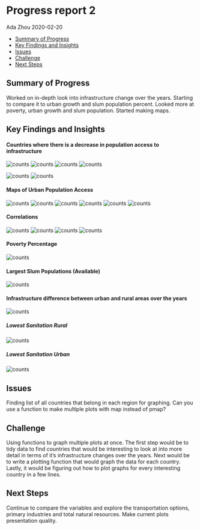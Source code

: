 Progress report 2
================
Ada Zhou
2020-02-20

  - [Summary of Progress](#summary-of-progress)
  - [Key Findings and Insights](#key-findings-and-insights)
  - [Issues](#issues)
  - [Challenge](#challenge)
  - [Next Steps](#next-steps)

## Summary of Progress

Worked on in-depth look into infrastructure change over the years.
Starting to compare it to urban growth and slum population percent.
Looked more at poverty, urban growth and slum population. Started making
maps.

## Key Findings and Insights

#### Countries where there is a decrease in population access to infrastructure

![counts](images/unnamed-chunk-11-1.png)
![counts](images/unnamed-chunk-11-2.png)
![counts](images/unnamed-chunk-11-3.png)
![counts](images/unnamed-chunk-11-4.png)

![counts](images/unnamed-chunk-11-5.png)
![counts](images/unnamed-chunk-11-6.png)

#### Maps of Urban Population Access

![counts](images/unnamed-chunk-16-1.png)
![counts](images/unnamed-chunk-16-2.png)
![counts](images/unnamed-chunk-16-3.png)
![counts](images/unnamed-chunk-16-4.png)
![counts](images/unnamed-chunk-16-5.png)
![counts](images/unnamed-chunk-16-6.png)

#### Correlations

![counts](images/unnamed-chunk-17-1.png)
![counts](images/unnamed-chunk-2-1.png)
![counts](images/unnamed-chunk-2-2%202.png)
![counts](images/unnamed-chunk-2-2.png)

#### Poverty Percentage

![counts](images/unnamed-chunk-4-1.png)

#### Largest Slum Populations (Available)

![counts](images/unnamed-chunk-5-1.png)

#### Infrastructure difference between urban and rural areas over the years

![counts](images/unnamed-chunk-7-1.png)

##### Lowest Sanitation Rural

![counts](images/unnamed-chunk-8-1.png)

##### Lowest Sanitation Urban

![counts](images/unnamed-chunk-9-1.png)

## Issues

Finding list of all countries that belong in each region for graphing.
Can you use a function to make multiple plots with map instead of pmap?

## Challenge

Using functions to graph multiple plots at once. The first step would be
to tidy data to find countries that would be interesting to look at into
more detail in terms of it’s infrastructure changes over the years. Next
would be to write a plotting function that would graph the data for each
country. Lastly, it would be figuring out how to plot graphs for every
interesting country in a few lines.

## Next Steps

Continue to compare the variables and explore the transportation
options, primary industries and total natural resources. Make current
plots presentation quality.
